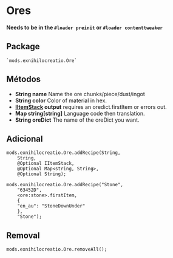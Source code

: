 # Ores

**Needs to be in the `#loader preinit` or `#loader contenttweaker`**


## Package
```zenscript
`mods.exnihilocreatio.Ore`
```

## Métodos

- **String name** Name the ore chunks/piece/dust/ingot
- **String color** Color of material in hex.
- **[IItemStack](/Vanilla/Items/IItemStack/) output** requires an oredict.firstItem or errors out.
- **Map string[string]** Language code then translation.
- **String oreDict** The name of the oreDict you want.

## Adicional

```zenscript
mods.exnihilocreatio.Ore.addRecipe(String,
    String,
    @Optional IItemStack,
    @Optional Map<string, String>,
    @Optional String);

mods.exnihilocreatio.Ore.addRecipe("Stone",
    "63452D",
    <ore:stone>.firstItem,
    {
    "en_au": "StoneDownUnder"
    },
    "Stone");
```

## Removal

```zenscript
mods.exnihilocreatio.Ore.removeAll();
```